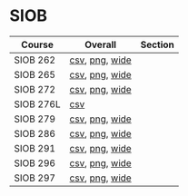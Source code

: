 # SIOB

| Course | Overall | Section |
| ------ | ------- | ------- |
| SIOB 262 | [csv](https://github.com/UCSD-Historical-Enrollment-Data/2025Winter/blob/main/overall/SIOB%20262.csv), [png](https://raw.githubusercontent.com/UCSD-Historical-Enrollment-Data/2025Winter/main/plot_overall/SIOB%20262.png), [wide](https://raw.githubusercontent.com/UCSD-Historical-Enrollment-Data/2025Winter/main/plot_overall_wide/SIOB%20262.png) |  |
| SIOB 265 | [csv](https://github.com/UCSD-Historical-Enrollment-Data/2025Winter/blob/main/overall/SIOB%20265.csv), [png](https://raw.githubusercontent.com/UCSD-Historical-Enrollment-Data/2025Winter/main/plot_overall/SIOB%20265.png), [wide](https://raw.githubusercontent.com/UCSD-Historical-Enrollment-Data/2025Winter/main/plot_overall_wide/SIOB%20265.png) |  |
| SIOB 272 | [csv](https://github.com/UCSD-Historical-Enrollment-Data/2025Winter/blob/main/overall/SIOB%20272.csv), [png](https://raw.githubusercontent.com/UCSD-Historical-Enrollment-Data/2025Winter/main/plot_overall/SIOB%20272.png), [wide](https://raw.githubusercontent.com/UCSD-Historical-Enrollment-Data/2025Winter/main/plot_overall_wide/SIOB%20272.png) |  |
| SIOB 276L | [csv](https://github.com/UCSD-Historical-Enrollment-Data/2025Winter/blob/main/overall/SIOB%20276L.csv) |  |
| SIOB 279 | [csv](https://github.com/UCSD-Historical-Enrollment-Data/2025Winter/blob/main/overall/SIOB%20279.csv), [png](https://raw.githubusercontent.com/UCSD-Historical-Enrollment-Data/2025Winter/main/plot_overall/SIOB%20279.png), [wide](https://raw.githubusercontent.com/UCSD-Historical-Enrollment-Data/2025Winter/main/plot_overall_wide/SIOB%20279.png) |  |
| SIOB 286 | [csv](https://github.com/UCSD-Historical-Enrollment-Data/2025Winter/blob/main/overall/SIOB%20286.csv), [png](https://raw.githubusercontent.com/UCSD-Historical-Enrollment-Data/2025Winter/main/plot_overall/SIOB%20286.png), [wide](https://raw.githubusercontent.com/UCSD-Historical-Enrollment-Data/2025Winter/main/plot_overall_wide/SIOB%20286.png) |  |
| SIOB 291 | [csv](https://github.com/UCSD-Historical-Enrollment-Data/2025Winter/blob/main/overall/SIOB%20291.csv), [png](https://raw.githubusercontent.com/UCSD-Historical-Enrollment-Data/2025Winter/main/plot_overall/SIOB%20291.png), [wide](https://raw.githubusercontent.com/UCSD-Historical-Enrollment-Data/2025Winter/main/plot_overall_wide/SIOB%20291.png) |  |
| SIOB 296 | [csv](https://github.com/UCSD-Historical-Enrollment-Data/2025Winter/blob/main/overall/SIOB%20296.csv), [png](https://raw.githubusercontent.com/UCSD-Historical-Enrollment-Data/2025Winter/main/plot_overall/SIOB%20296.png), [wide](https://raw.githubusercontent.com/UCSD-Historical-Enrollment-Data/2025Winter/main/plot_overall_wide/SIOB%20296.png) |  |
| SIOB 297 | [csv](https://github.com/UCSD-Historical-Enrollment-Data/2025Winter/blob/main/overall/SIOB%20297.csv), [png](https://raw.githubusercontent.com/UCSD-Historical-Enrollment-Data/2025Winter/main/plot_overall/SIOB%20297.png), [wide](https://raw.githubusercontent.com/UCSD-Historical-Enrollment-Data/2025Winter/main/plot_overall_wide/SIOB%20297.png) |  |

